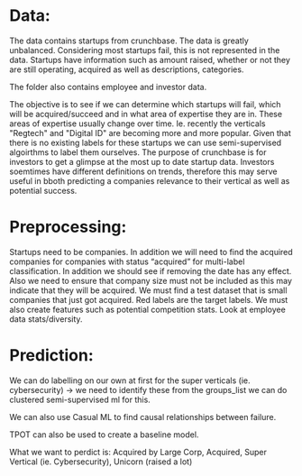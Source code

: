 # Data:
The data contains startups from crunchbase. The data is greatly unbalanced. Considering most startups fail, this is not represented in the data. Startups have information such as amount raised, whether or not they are still operating, acquired as well as descriptions, categories.

The folder also contains employee and investor data. 

The objective is to see if we can determine which startups will fail, which will be acquired/succeed and in what area of expertise they are in. These areas of expertise usually change over time. Ie. recently the verticals "Regtech" and "Digital ID" are becoming more and more popular. Given that there is no existing labels for these startups we can use semi-supervised algoirthms to label them ourselves. The purpose of crunchbase is for investors to get a glimpse at the most up to date startup data. Investors soemtimes have different definitions on trends, therefore this may serve useful in bboth predicting a companies relevance to their vertical as well as potential success. 

# Preprocessing:
Startups need to be companies.
 In addition we will need to find the acquired companies for companies with status “acquired” for multi-label classification.
In addition we should see if removing the date has any effect. 
Also we need to ensure that company size must not be included as this may indicate that they will be acquired. 
We must find a test dataset that is small companies that just got acquired. Red labels are the target labels.
We must also create features such as potential competition stats.
Look at employee data stats/diversity.

# Prediction: 

We can do labelling on our own at first for the super verticals (ie. cybersecurity) -> we need to 
identify these from the groups_list we can do clustered semi-supervised ml for this.

We can also use Casual ML to find causal relationships between failure.

TPOT can also be used to create a baseline model.


What we want to perdict is: Acquired by Large Corp, Acquired, Super Vertical (ie. Cybersecurity), Unicorn (raised a lot) 

